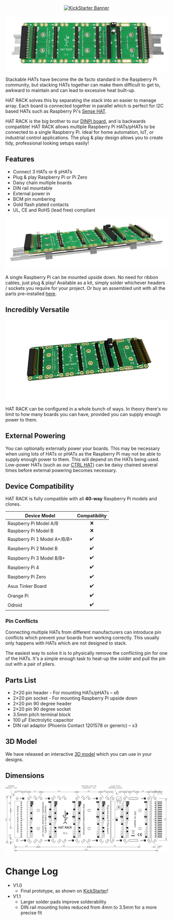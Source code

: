 <p align="center">
    <a href="https://www.kickstarter.com/projects/plasmadan/hat-rack-din-rail-mount-for-raspberry-pi-hats?utm_source=github&utm_medium=banner&utm_campaign=kickstarter" target="_blank" rel="nofollow">
        <img alt="KickStarter Banner" src="https://ksr-ugc.imgix.net/assets/026/487/839/6091c0ebeb610f404bd6deeebc0617e7_original.png?ixlib=rb-2.1.0&w=700&fit=max&v=1568587329&auto=format&frame=1&lossless=true&s=90c9609d6607b560a8d47b7d2db9f114">
    </a>
</p>

![HAT RACK](/img/hat-rack.gif)

Stackable HATs have become the de facto standard in the Raspberry Pi community, but stacking HATs together can make them difficult to get to, awkward to maintain and can lead to excessive heat built-up.

HAT RACK solves this by separating the stack into an easier to manage array. Each board is connected together in parallel which is perfect for I2C based HATs such as Raspberry Pi's [Sense HAT](https://pinout.xyz/pinout/sense_hat).

HAT RACK is the big brother to our [DINPi board](https://github.com/plasmadancom/DINPi), and is backwards compatible! HAT RACK allows multiple Raspberry Pi HATs/pHATs to be connected to a single Raspberry Pi. Ideal for home automation, IoT, or industrial control applications. The plug & play design allows you to create tidy, professional looking setups easily!

## Features
* Connect 3 HATs or 6 pHATs
* Plug & play Raspberry Pi or Pi Zero
* Daisy chain multiple boards
* DIN rail mountable
* External power in
* BCM pin numbering
* Gold flash plated contacts
* UL, CE and RoHS (lead free) compliant

![HAT RACK DIN Rail](/img/hat-rack-din-rail.gif)

A single Raspberry Pi can be mounted upside down. No need for ribbon cables, just plug & play! Available as a kit, simply solder whichever headers / sockets you require for your project. Or buy an assembled unit with all the parts pre-installed [here](https://plasmadan.com/hatrack).

## Incredibly Versatile

![HAT RACK Animated](/img/hat-rack-animated.gif)

HAT RACK can be configured in a whole bunch of ways. In theory there's no limit to how many boards you can have, provided you can supply enough power to them.

## External Powering

You can optionally externally power your boards. This may be necessary when using lots of HATs or pHATs as the Raspberry Pi may not be able to supply enough power to them. This will depend on the HATs being used. Low-power HATs (such as our [CTRL HAT](https://plasmadan.com/ctrlhat)) can be daisy chained several times before external powering becomes necessary.

## Device Compatibility

HAT RACK is fully compatible with all **40-way** Raspberry Pi models and clones.

| Device Model | Compatibility |
| --- | :---: |
| Raspberry Pi Model A/B | &#x274c; |
| Raspberry Pi Model B | &#x274c; |
| Raspberry Pi 1 Model A+/B/B+ | &#x2714;&#xFE0F; |
| Raspberry Pi 2 Model B | &#x2714;&#xFE0F; |
| Raspberry Pi 3 Model B/B+ | &#x2714;&#xFE0F; |
| Raspberry Pi 4 | &#x2714;&#xFE0F; |
| Raspberry Pi Zero | &#x2714;&#xFE0F; |
| Asus Tinker Board | &#x2714;&#xFE0F; |
| Orange Pi | &#x2714;&#xFE0F; |
| Odroid | &#x2714;&#xFE0F; |

### Pin Conflicts

Connecting multiple HATs from different manufacturers can introduce pin conflicts which prevent your boards from working correctly. This usually only happens with HATs which are not designed to stack.

The easiest way to solve it is to physically remove the conflicting pin for one of the HATs. It's a simple enough task to heat-up the solder and pull the pin out with a pair of pliers.

## Parts List
* 2×20 pin header - For mounting HATs/pHATs – x6
* 2×20 pin socket - For mounting Raspberry Pi upside down
* 2×20 pin 90 degree header
* 2×20 pin 90 degree socket
* 3.5mm pitch terminal block
* 100 µF Electrolytic capacitor
* DIN rail adaptor (Phoenix Contact 1201578 or generic) – x3

## 3D Model

We have released an interactive [3D model](https://grabcad.com/library/hat-rack-1) which you can use in your designs.

## Dimensions

<p align="center">
    <a href="https://raw.githubusercontent.com/plasmadancom/HAT-RACK/master/img/hat-rack-v1.1-dimensions.svg">
        <img alt="Mechanical Drawing" src="/img/hat-rack-v1.1-dimensions.svg">
    </a>
</p>

# Change Log

* V1.0
    * Final prototype, as shown on [KickStarter](https://www.kickstarter.com/projects/plasmadan/hat-rack-din-rail-mount-for-raspberry-pi-hats?utm_source=github&utm_medium=changelog&utm_campaign=kickstarter)!
* V1.1
    * Larger solder pads improve solderability
    * DIN rail mounting holes reduced from 4mm to 3.5mm for a more precise fit